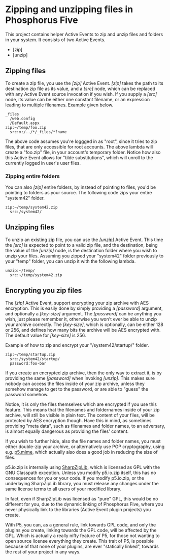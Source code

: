 Zipping and unzipping files in Phosphorus Five
===============

This project contains helper Active Events to zip and unzip files and folders in your system. It consists of two Active Events.

* [zip]
* [unzip]

## Zipping files

To create a zip file, you use the *[zip]* Active Event. *[zip]* takes the path to its destination zip file as its value, and a *[src]* node,
which can be replaced with any Active Event source invocation if you wish. If you supply a *[src]* node, its value can be either one constant 
filename, or an expression leading to multiple filenames. Example given below.

```
_files
  /web.config
  /Default.aspx
zip:~/temp/foo.zip
  src:x:/../*/_files/*?name
```

The above code assumes you're loggged in as "root", since it tries to zip files, that are only accessible for root accounts.
The above lambda will create a "foo.zip" file, in your account's temporary folder. Notice how also this Active Event allows for "tilde 
substitutions", which will unroll to the currently logged in user's user files.

### Zipping entire folders

You can also *[zip]* entire folders, by instead of pointing to files, you'd be pointing to folders as your source. The following code zips your
entire "system42" folder.

```
zip:~/temp/system42.zip
  src:/system42/
```

## Unzipping files

To unzip an existing zip file, you can use the *[unzip]* Active Event. This time the *[src]* is expected to point to a valid zip file, and 
the destination, being the value of the *[unzip]* node, is the destination folder where you wish to unzip your files. Assuming you zipped your
"system42" folder previously to your "temp" folder, you can unzip it with the following lambda.

```
unzip:~/temp/
  src:~/temp/system42.zip
```

## Encrypting you zip files

The *[zip]* Active Event, support encrypting your zip archive with AES encryption. This is easily done by simply providing a *[password]* argument,
and optionally a *[key-size]* argument. The *[password]* can be anything you wish, just please remember it, otherwise you won't ever be able to unzip
your archive correctly. The *[key-size]*, which is optionally, can be either 128 or 256, and defines how many bits the archive will be AES encrypted
with. The default value for *[key-size]* is 256.

Example of how to zip and encrypt your "/system42/startup/" folder.

```
zip:~/temp/startup.zip
  src:/system42/startup/
  password:foo-bar
```

If you create an encrypted zip archive, then the only way to extract it, is by providing the same *[password]* when invoking *[unzip]*. This makes sure
nobody can access the files inside of your zip archive, unless they somehow manage to get to the password, or are able to "guess" the password somehow.

Notice, it is only the files themselves which are encrypted if you use this feature. This means that the filenames and foldernames inside of your
zip archive, will still be visible in plain text. The content of your files, will be protected by AES encryption though. Have this in mind, as sometimes
providing "meta data", such as filenames and folder names, to an adversary, is almost equally dangerous as providing the files' content.

If you wish to further hide, also the file names and folder names, you must either double-zip your archive, or alternatively use PGP cryptography,
using e.g. [p5.mime](/plugins/extras/p5.mime/), which actually also does a good job in reducing the size of files.

p5.io.zip is internally using [SharpZipLib](https://icsharpcode.github.io/SharpZipLib/), which is licensed as GPL with the GNU Classpath exception.
Unless you modify p5.io.zip itself, this has no consequences for you or your code. If you modify p5.io.zip, or the underlaying SharpZipLib library,
you must release any changes under the same license terms to all users of your modified library.

In fact, even if SharpZipLib was licensed as "pure" GPL, this would be no different for you, due to the dynamic linking of Phosphorus Five,
where you never physically link to the libraries (Active Event plugin projects) you create.

With P5, you can, as a general rule, link towards GPL code, and only the plugins you create, linking towards the GPL code, will be affected by the GPL. 
Which is actually a really nifty feature of P5, for those not wanting to open source license everything they create. This trait of P5, is possible
because of that none of your plugins, are ever "statically linked", towards the rest of your project in any ways.



